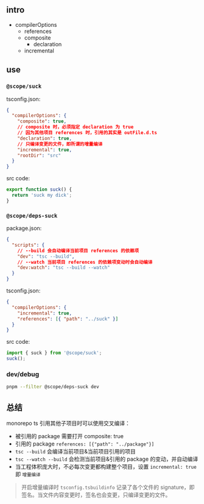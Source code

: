 ## intro

- compilerOptions
  - references
  - composite
    - declaration
  - incremental

## use

### `@scope/suck`

tsconfig.json:

```json
{
  "compilerOptions": {
    "composite": true,
    // composite 时，必须指定 declaration 为 true
    // 因为其他项目 references 时，引用的其实是 outFile.d.ts
    "declaration": true,
    // 只编译变更的文件，即所谓的增量编译
    "incremental": true,
    "rootDir": "src"
  }
}
```

src code:

```ts
export function suck() {
  return 'suck my dick';
}
```

### `@scope/deps-suck`

package.json:

```json
{
  "scripts": {
    // --build 会自动编译当前项目 references 的依赖项
    "dev": "tsc --build",
    // --watch 当前项目 references 的依赖项变动时会自动编译
    "dev:watch": "tsc --build --watch"
  }
}
```

tsconfig.json:

```json
{
  "compilerOptions": {
    "incremental": true,
    "references": [{ "path": "../suck" }]
  }
}
```

src code:

```ts
import { suck } from '@scope/suck';
suck();
```

### dev/debug

```sh
pnpm --filter @scope/deps-suck dev
```

## 总结

monorepo ts 引用其他子项目时可以使用交叉编译：

- 被引用的 package 需要打开 composite: true
- 引用的 package `references: [{"path": "../package"}]`
- `tsc --build` 会编译当前项目&当前项目引用的项目
- `tsc --watch --build` 会检测当前项目&引用的 package 的变动，并自动编译
- 当工程体积庞大时，不必每次变更都构建整个项目，设置 `incremental: true` 即 `增量编译`

> 开启增量编译时 `tsconfig.tsbuildinfo` 记录了各个文件的 signature，即签名。当文件内容变更时，签名也会变更，只编译变更的文件。
